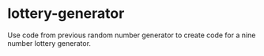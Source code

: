 # lottery-generator
Use code from previous random number generator to create code for a nine number lottery generator.
